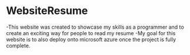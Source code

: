 # WebsiteResume
-This website was created to showcase my skills as a programmer and to create an exciting way for people to read my resume
-My goal for this website is to also deploy onto microsoft azure once the project is fully complete. 
